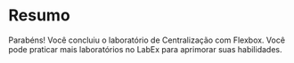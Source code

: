 # Resumo

Parabéns! Você concluiu o laboratório de Centralização com Flexbox. Você pode praticar mais laboratórios no LabEx para aprimorar suas habilidades.
